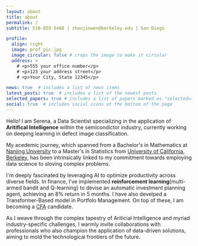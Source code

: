 ```yaml
---
layout: about
title: about
permalink: /
subtitle: 510-859-5468 | zhaojinwen@berkeley.edu | San Diego

profile:
  align: right
  image: prof_pic.jpg
  image_circular: false # crops the image to make it circular
  address: >
    # <p>555 your office number</p>
    # <p>123 your address street</p>
    # <p>Your City, State 12345</p>

news: true  # includes a list of news items
latest_posts: true  # includes a list of the newest posts
selected_papers: true # includes a list of papers marked as "selected={true}"
social: true  # includes social icons at the bottom of the page
---
```


Hello! I am Serena, a Data Scientist specializing in the application of **Aritifical Intelligence** within the semicondictor industry, currently working on deeping learning in defect image classification. 

My acedemic journey, which spanned from a Bachelor's in Mathematics at [Nanjing University](https://www.nju.edu.cn/en/) to a Master's in Statistics from [University of California, Berkeley](https://www.berkeley.edu/), has been intrinsically linked to my commitment towards employing data science to sloving complex problems. 

I'm deeply fascinated by leveraging AI to optimize productivity across diverse fields. In finance, I’ve implemented **reinforcement learning**(multi-armed bandit and Q-learning) to devise an automatic investment planning agent, achieving an 8% return in 5 months. I have also develped a Transformer-Based model in Portfolo Management. On top of these, I am becoming a [CFA](https://www.cfainstitute.org/) candidate. 

<!-- My fascination is deeply rooted in harnessing artificial intelligence to enhance productivity and sharpen efficiency across various domains. 
My previous endeavors encompass the implementation of reinforcemnet learning in finance, which includes an automatic investment planning agent based on multi-armed bandit and Q-learning, who achivend 8% rate of return in 5 months. 
I have also develped a Transformer-Based model in Portfolo Management. 
On top of these, I am becoming a [CFA](https://www.cfainstitute.org/) candidate.  -->

As I weave through the complex tapestry of Ariticial Intelligence and myriad industry-specific challenges, I warmly invite collaborations with professionals who also champion the application of data-driven solutions, aiming to mold the technological frontiers of the future.

<!-- Write your biography here. Tell the world about yourself. Link to your favorite [subreddit](http://reddit.com). You can put a picture in, too. The code is already in, just name your picture `prof_pic.jpg` and put it in the `img/` folder.

Put your address / P.O. box / other info right below your picture. You can also disable any of these elements by editing `profile` property of the YAML header of your `_pages/about.md`. Edit `_bibliography/papers.bib` and Jekyll will render your [publications page](/al-folio/publications/) automatically.

Link to your social media connections, too. This theme is set up to use [Font Awesome icons](http://fortawesome.github.io/Font-Awesome/) and [Academicons](https://jpswalsh.github.io/academicons/), like the ones below. Add your Facebook, Twitter, LinkedIn, Google Scholar, or just disable all of them. -->
